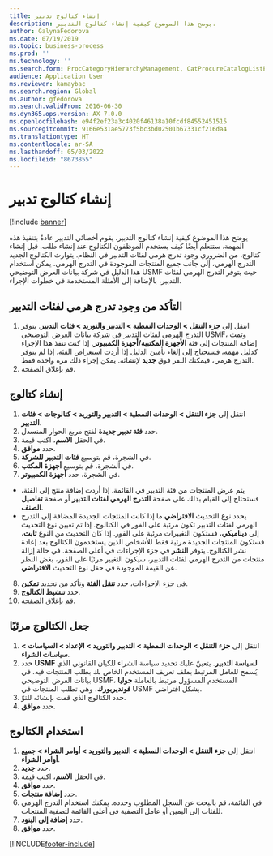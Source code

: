 ```yaml
---
title: إنشاء كتالوج تدبير
description: يوضح هذا الموضوع كيفية إنشاء كتالوج التدبير.
author: GalynaFedorova
ms.date: 07/19/2019
ms.topic: business-process
ms.prod: ''
ms.technology: ''
ms.search.form: ProcCategoryHierarchyManagement, CatProcureCatalogListPage, CatProcureCatalogCreate, CatProcureCatalogEdit, SysPolicyListPage, SysPolicy, CatCatalogPolicyRule, PurchReqTableListPage, PurchReqCreate, PurchReqTable, PurchReqAddItem
audience: Application User
ms.reviewer: kamaybac
ms.search.region: Global
ms.author: gfedorova
ms.search.validFrom: 2016-06-30
ms.dyn365.ops.version: AX 7.0.0
ms.openlocfilehash: e94f2ef23a3c4020f46138a10fcdf84552451515
ms.sourcegitcommit: 9166e531ae5773f5bc3bd02501b67331cf216da4
ms.translationtype: HT
ms.contentlocale: ar-SA
ms.lasthandoff: 05/03/2022
ms.locfileid: "8673855"
---
```

# <a name="create-a-procurement-catalog"></a>إنشاء كتالوج تدبير

[!include [banner](../../includes/banner.md)]

يوضح هذا الموضوع كيفية إنشاء كتالوج التدبير. يقوم أخصائي التدبير عادةً بتنفيذ هذه المهمة. ستتعلم أيضًا كيف يستخدم الموظفون الكتالوج عند إنشاء طلب. قبل إنشاء كتالوج، من الضروري وجود تدرج هرمي لفئات التدبير في النظام. يتوارث الكتالوج الجديد التدرج الهرمي، إلى جانب جميع المنتجات الموجودة في التدرج الهرمي. يمكن استخدام هذا الدليل في شركة بيانات العرض التوضيحي USMF حيث يتوفر التدرج الهرمي لفئات التدبير، بالإضافة إلى الأمثلة المستخدمة في خطوات الإجراء.


## <a name="ensure-that-a-procurement-category-hierarchy-exists"></a>التأكد من وجود تدرج هرمي لفئات التدبير
1. انتقل إلى **جزء التنقل > الوحدات النمطية > التدبير والتوريد‬ > فئات التدبير‬**. يتوفر التدرج الهرمي لفئات التدبير في شركة بيانات العرض التوضيحي USMF، وتمت إضافة المنتجات إلى فئة **الأجهزة المكتبية/أجهزة الكمبيوتر**. إذا كنت تنفذ هذا الإجراء كدليل مهمة، فستحتاج إلى إلغاء تأمين الدليل إذا أردت استعراض الفئة. إذا لم يتوفر التدرج هرمي، فيمكنك النقر فوق **جديد** لإنشائه. يمكن إجراء ذلك مرة واحدة فقط.  
2. قم بإغلاق الصفحة.

## <a name="create-a-catalog"></a>إنشاء كتالوج
1. انتقل إلى **جزء التنقل > الوحدات النمطية > التدبير والتوريد‬ > كتالوجات > فئات التدبير‬**.
2. حدد **فئة تدبير جديدة** لفتح مربع الحوار المنسدل.
3. في الحقل **الاسم**، اكتب قيمة.
4. حدد **موافق**.
5. في الشجرة، قم بتوسيع **فئات التدبير للشركة**.
6. في الشجرة، قم بتوسيع **أجهزة المكتب**.
7. في الشجرة، حدد **أجهزة الكمبيوتر**.

  - يتم عرض المنتجات من فئة التدبير في القائمة. إذا أردت إضافة منتج إلى الفئة، فستحتاج إلى القيام بذلك على صفحة **التدرج الهرمي لفئات التدبير‬** أو صفحة **تفاصيل الصنف**.  
  - يحدد نوع التحديث **الافتراضي** ما إذا كانت المنتجات الجديدة المضافة إلى التدرج الهرمي لفئات التدبير تكون مرئية على الفور في الكتالوج. إذا تم تعيين نوع التحديث إلى **ديناميكي**، فستكون التغييرات مرئية على الفور. إذا كان التحديث من النوع **ثابت**، فستكون المنتجات الجديدة مرئية فقط للأشخاص الذين يستخدمون الكتالوج بعد إعادة نشر الكتالوج. يتوفر **النشر** في جزء الإجراءات في أعلى الصفحة. في حالة إزالة منتجات من التدرج الهرمي لفئات التدبير، سيكون التغيير مرئيًا على الفور، بغض النظر عن القيمة الموجودة في حقل نوع التحديث **الافتراضي**.  

8. في جزء الإجراءات، حدد **تنقل الفئة‬** وتأكد من تحديد **تمكين**.
9. حدد **تنشيط الكتالوج**.
10. قم بإغلاق الصفحة.

## <a name="make-the-catalog-visible"></a>جعل الكتالوج مرئيًا
1. انتقل إلى **جزء التنقل > الوحدات النمطية > التدبير والتوريد‬ > الإعداد > السياسات > سياسات الشراء**.
2. حدد **USMF لسياسة التدبير**. يتعينّ عليك تحديد سياسة الشراء للكيان القانوني الذي يُسمح للعامل المرتبط بملف تعريف المستخدم الخاص بك بطلب المنتجات فيه. في بيانات العرض التوضيحي USMF، المستخدم المسؤول مرتبط بالعاملة **جوليا فونديربورك**، وهي تطلب المنتجات في USMF بشكل افتراضي.  
3. حدد الكتالوج الذي قمت بإنشائه للتوّ.
4. حدد **موافق**.

## <a name="use-the-catalog"></a>استخدام الكتالوج
1. انتقل إلى **جزء التنقل > الوحدات النمطية > التدبير والتوريد > أوامر الشراء > جميع أوامر الشراء‬**.
2. حدد **جديد**.
3. في الحقل **الاسم**، اكتب قيمة.
4. حدد **موافق**.
5. حدد **إضافة منتجات**.
6. في القائمة، قم بالبحث عن السجل المطلوب وحدده. يمكنك استخدام التدرج الهرمي للفئات إلى اليمين أو عامل التصفية في أعلى القائمة لتصفية المنتجات.  
7. حدد **إضافة إلى البنود**.
8. حدد **موافق**.



[!INCLUDE[footer-include](../../../includes/footer-banner.md)]